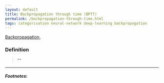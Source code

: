 ```yaml
---
layout: default
title: Backpropagation through time (BPTT)
permalink: /backpropagation-through-time.html
tags: categorisation neural-network deep-learning backpropagation
---
```


[Backpropagation]({{site.url}}{{site.prod}}/backpropagation.html),

### Definition

> ""

<hr />

##### Footnotes:

[^1]: [TODO](TODO)
